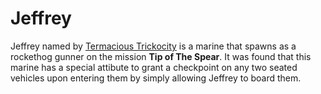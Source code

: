 # Jeffrey

Jeffrey named by [Termacious Trickocity](https://www.youtube.com/c/TermaciousTrickocity) is a marine that spawns as a rockethog gunner on the mission **Tip of The Spear**.
It was found that this marine has a special attibute to grant a checkpoint on any two seated vehicles upon entering them by simply allowing Jeffrey to board them.